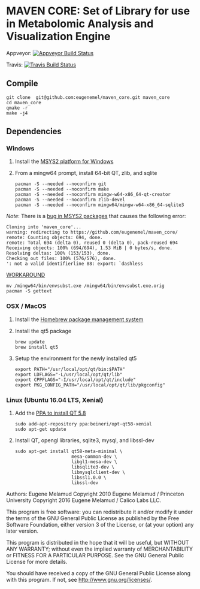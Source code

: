 
# MAVEN CORE: Set of Library for use in Metabolomic Analysis and Visualization Engine

Appveyor: [![Appveyor Build Status](https://ci.appveyor.com/api/projects/status/github/eugenemel/maven_core?branch=master&svg=true&retina=true)](https://ci.appveyor.com/project/eugenemel/maven_core)

Travis: [![Travis Build Status](https://travis-ci.org/eugenemel/maven_core.svg?branch=master)](https://travis-ci.org/eugenemel/maven_core)

## Compile

    git clone  git@github.com:eugenemel/maven_core.git maven_core
    cd maven_core
    qmake -r
    make -j4


## Dependencies

### Windows

1.  Install the [MSYS2 platform for Windows](http://www.msys2.org/)

2.  From a mingw64 prompt, install 64-bit QT, zlib, and sqlite

        pacman -S --needed --noconfirm git
        pacman -S --needed --noconfirm make
        pacman -S --needed --noconfirm mingw-w64-x86_64-qt-creator
        pacman -S --needed --noconfirm zlib-devel
        pacman -S --needed --noconfirm mingw64/mingw-w64-x86_64-sqlite3

*Note*: There is a [bug in MSYS2 packages](https://github.com/Alexpux/MSYS2-packages/issues/735) that causes the following error:

    Cloning into 'maven_core'...
    warning: redirecting to https://github.com/eugenemel/maven_core/
    remote: Counting objects: 694, done.
    remote: Total 694 (delta 0), reused 0 (delta 0), pack-reused 694
    Receiving objects: 100% (694/694), 1.53 MiB | 0 bytes/s, done.
    Resolving deltas: 100% (153/153), done.
    Checking out files: 100% (576/576), done.
    ': not a valid identifierline 88: export: `dashless

[WORKAROUND](https://github.com/Alexpux/MSYS2-packages/issues/735#issuecomment-264556713)

    mv /mingw64/bin/envsubst.exe /mingw64/bin/envsubst.exe.orig
    pacman -S gettext


### OSX / MacOS

1.  Install the [Homebrew package management system]()

2.  Install the qt5 package

        brew update
        brew install qt5

3.  Setup the environment for the newly installed qt5

        export PATH="/usr/local/opt/qt/bin:$PATH"
        export LDFLAGS="-L/usr/local/opt/qt/lib"
        export CPPFLAGS="-I/usr/local/opt/qt/include"
        export PKG_CONFIG_PATH="/usr/local/opt/qt/lib/pkgconfig"


### Linux (Ubuntu 16.04 LTS, Xenial)

1.  Add the [PPA to install QT 5.8](https://launchpad.net/~beineri/+archive/ubuntu/opt-qt58-xenial)

        sudo add-apt-repository ppa:beineri/opt-qt58-xenial
        sudo apt-get update

2.  Install QT, opengl libraries, sqlite3, mysql, and libssl-dev

        sudo apt-get install qt58-meta-minimal \
                             mesa-common-dev \
                             libgl1-mesa-dev \
                             libsqlite3-dev \
                             libmysqlclient-dev \
                             libssl1.0.0 \
                             libssl-dev



Authors: Eugene Melamud
Copyright 2010 Eugene Melamud / Princeton University
Copyright 2016 Eugene Melamud / Calico Labs LLC.

This program is free software: you can redistribute it and/or modify
it under the terms of the GNU General Public License as published by
the Free Software Foundation, either version 3 of the License, or
(at your option) any later version.

This program is distributed in the hope that it will be useful,
but WITHOUT ANY WARRANTY; without even the implied warranty of
MERCHANTABILITY or FITNESS FOR A PARTICULAR PURPOSE. See the
GNU General Public License for more details.

You should have received a copy of the GNU General Public License
along with this program. If not, see <http://www.gnu.org/licenses/>.

